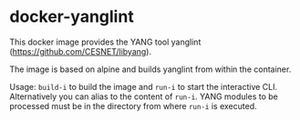 # docker-yanglint
This docker image provides the YANG tool yanglint (https://github.com/CESNET/libyang).

The image is based on alpine and builds yanglint from within the container. 

Usage: ``build-i`` to build the image and ``run-i`` to start the interactive CLI.  
Alternatively you can alias to the content of ``run-i``.
YANG modules to be processed must be in the directory from where ``run-i`` is executed.
